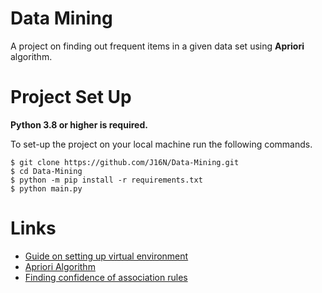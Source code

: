 # Data Mining

A project on finding out frequent items in a given data set using **Apriori** algorithm. 


# Project Set Up

**Python 3.8 or higher is required.**  

To set-up the project on your local machine run the following commands.
```
$ git clone https://github.com/J16N/Data-Mining.git
$ cd Data-Mining
$ python -m pip install -r requirements.txt
$ python main.py
```

# Links
 - [Guide on setting up virtual environment ](https://realpython.com/python-virtual-environments-a-primer/)
 - [Apriori Algorithm](https://en.wikipedia.org/wiki/Apriori_algorithm)
 - [Finding confidence of association rules](https://www.kdnuggets.com/2016/04/association-rules-apriori-algorithm-tutorial.html)